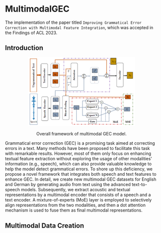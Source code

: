 # MultimodalGEC
The implementation of the paper titled `Improving Grammatical Error Correction with Multimodal Feature Integration`, which was accepted in the Findings of ACL 2023.

## Introduction
 

<div align="center">
    <img src="/images/overall-framework.png" width="70%" title="Overall framework of multimodal GEC model."</img>
    <p class="image-caption">Overall framework of multimodal GEC model. </p>
</div>

Grammatical error correction (GEC) is a promising task aimed at correcting errors in a text. Many methods have been proposed to facilitate this task with remarkable results. However, most of them only focus on enhancing textual feature extraction without exploring the usage of other modalities' information (e.g., speech), which can also provide valuable knowledge to help the model detect grammatical errors. To shore up this deficiency, we propose a novel framework that integrates both speech and text features to enhance GEC. In detail, we create new multimodal GEC datasets for English and German by generating audio from text using the advanced text-to-speech models. Subsequently, we extract acoustic and textual representations by a multimodal encoder that consists of a speech and a text encoder. A mixture-of-experts (MoE) layer is employed to selectively align representations from the two modalities, and then a dot attention mechanism is used to fuse them as final multimodal representations. 

## Multimodal Data Creation
